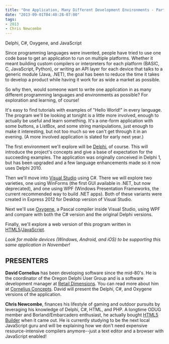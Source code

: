 ```yaml
---
title: "One Application, Many Different Development Environments - Part I"
date: "2013-09-01T04:40:28-07:00"
tags:
- 2013
- Chris Newcombe
---
```


Delphi, C#, Oxygene, and JavaScript

Since programming languages were invented, people have tried to use one code base to get an application to run on multiple platforms. Whether it meant building custom compilers or interpreters for each platform (BASIC, C, JavaScript, Python), or writing an API layer for each device that talks to a generic module (Java, .NET), the goal has been to reduce the time it takes to develop a product while having it work for as wide a market as possible.

So why then, would someone want to write one application in as many different programming languages and environments as possible? For exploration and learning, of course!

It's easy to find tutorials with examples of "Hello World!" in every language.  The program we'll be looking at tonight is a little more involved, enough to actually be useful and learn something.  It's a one-form application with some buttons, a ListBox, and some string manipulations, just enough to make it interesting, but not too much so we can't get through it in an evening. (A more involved application is slated for early next year.)

The first environment we'll explore will be <a href="http://www.embarcadero.com/products/delphi">Delphi</a>, of course.  This will introduce the project's concepts and give a base of expectation for the succeeding examples.  The application was originally conceived in Delphi 1, but has been upgraded and a few language enhancements made so it now uses Delphi 2010.

Then we'll move into [Visual Studio](http://www.microsoft.com/visualstudio/eng/products/visual-studio-express-for-windows-desktop) using C#. There we will explore two varieties, one using WinForms (the first GUI available in .NET, but now deprecated), and one using WPF (Windows Presentation Frameworks, the current recommended way to build .NET apps). Both of these variants were created in Express 2012 for Desktop version of Visual Studio.

Next we'll use [Oxygene](http://www.remobjects.com/oxygene), a Pascal compiler inside Visual Studio, using WPF and compare with both the C# version and the original Delphi versions.

Finally, we'll explore a web version of this program written in [HTML5](http://en.wikipedia.org/wiki/HTML5)/[JavaScript](http://en.wikipedia.org/wiki/JavaScript).

*Look for mobile devices (Windows, Android, and iOS) to be supporting this same application in November!*

## PRESENTERS ##

**David Cornelius** has been developing software since the mid-80's. He is the coordinator of the Oregon Delphi User Group and is a software development manager at [Retail Dimensions](http://retaildimensions.com). You can read more about him at [Cornelius Concepts](http://corneliusconcepts.com). David will present the Delphi, C#, and Oxygene versions of the application.

**Chris Newcombe**, finances his lifestyle of gaming and outdoor pursuits by leveraging his knowledge of Delphi, C#, HTML, and PHP. A longtime ODUG member and Borland/Embarcadero enthusiast, he actually bought [HTML5 Builder](http://www.embarcadero.com/products/HTML5-Builder) when it came out. He is currently studying to be the next local JavaScript guru and will be explaining how we don't need expensive resource-intensive compilers anymore--just a text editor and a browser with JavaScript enabled!
